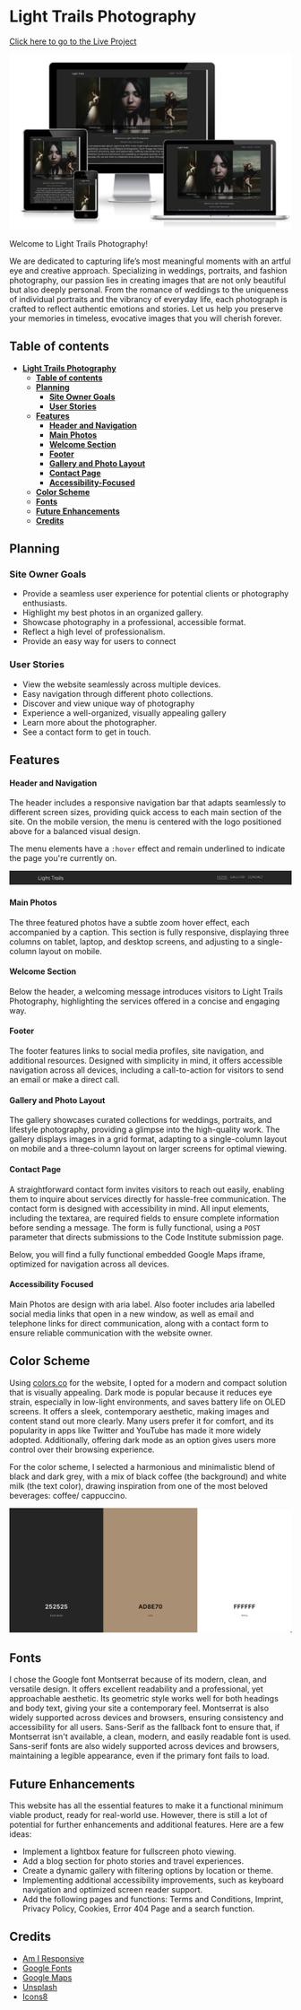 # **Light Trails Photography**

[Click here to go to the Live Project](https://razmikmovsisyan.github.io/light_trails/)

![Responsice Mockup](/assets/readme/am-i-responsive.png)

Welcome to Light Trails Photography!

We are dedicated to capturing life’s most meaningful moments with an artful eye and creative approach. 
Specializing in weddings, portraits, and fashion photography, our passion lies in creating images that are not only beautiful but also deeply personal. 
From the romance of weddings to the uniqueness of individual portraits and the vibrancy of everyday life, each photograph is crafted to reflect authentic emotions and stories. Let us help you preserve your memories in timeless, evocative images that you will cherish forever.

## **Table of contents**

- [**Light Trails Photography**](#light-trails-photography)
  - [**Table of contents**](#table-of-contents)
  - [**Planning**](#planning)
    - [**Site Owner Goals**](#site-owner-goals)
    - [**User Stories**](#user-stories)
  - [**Features**](#features)
    - [**Header and Navigation**](#header-and-navigation)
    - [**Main Photos**](#main-photos)
    - [**Welcome Section**](#welcome-section)
    - [**Footer**](#footer)
    - [**Gallery and Photo Layout**](#gallery-and-photo-layout)
    - [**Contact Page**](#contact-page)
    - [**Accessibility-Focused**](#accessibility-focused)
  - [**Color Scheme**](#color-scheme)
  - [**Fonts**](#fonts)
  - [**Future Enhancements**](#future-enhancements)
  - [**Credits**](#credits)




## **Planning**

### **Site Owner Goals**

- Provide a seamless user experience for potential clients or photography enthusiasts.
- Highlight my best photos in an organized gallery.
- Showcase photography in a professional, accessible format.
- Reflect a high level of professionalism.
- Provide an easy way for users to connect


### **User Stories**

- View the website seamlessly across multiple devices.
- Easy navigation through different photo collections.
- Discover and view unique way of photography
- Experience a well-organized, visually appealing gallery
- Learn more about the photographer.
- See a contact form to get in touch.

## **Features**

#### **Header and Navigation**  
The header includes a responsive navigation bar that adapts seamlessly to different screen sizes, providing quick access to each main section of the site.
On the mobile version, the menu is centered with the logo positioned above for a balanced visual design.

The menu elements have a `:hover` effect and remain underlined to indicate the page you're currently on.

![header-of-website](/assets/readme/header.png)

#### **Main Photos**  
The three featured photos have a subtle zoom hover effect, each accompanied by a caption. This section is fully responsive, displaying three columns on tablet, laptop, and desktop screens, and adjusting to a single-column layout on mobile.

#### **Welcome Section**  
Below the header, a welcoming message introduces visitors to Light Trails Photography, highlighting the services offered in a concise and engaging way.

#### **Footer**  
The footer features links to social media profiles, site navigation, and additional resources. Designed with simplicity in mind, it offers accessible navigation across all devices, including a call-to-action for visitors to send an email or make a direct call.

#### **Gallery and Photo Layout**  
The gallery showcases curated collections for weddings, portraits, and lifestyle photography, providing a glimpse into the high-quality work. The gallery displays images in a grid format, adapting to a single-column layout on mobile and a three-column layout on larger screens for optimal viewing.

#### **Contact Page**
A straightforward contact form invites visitors to reach out easily, enabling them to inquire about services directly for hassle-free communication.
The contact form is designed with accessibility in mind. All input elements, including the textarea, are required fields to ensure complete information before sending a message. The form is fully functional, using a `POST` parameter that directs submissions to the Code Institute submission page.

Below, you will find a fully functional embedded Google Maps iframe, optimized for navigation across all devices.


#### **Accessibility Focused** 
Main Photos are design with aria label.
Also footer includes aria labelled social media links that open in a new window, as well as email and telephone links for direct communication, along with a contact form to ensure reliable communication with the website owner.

## Color Scheme

Using [colors.co](https://coolors.co/252525-ad8e70-ffffff) for the website, I opted for a modern and compact solution that is visually appealing. 
Dark mode is popular because it reduces eye strain, especially in low-light environments, and saves battery life on OLED screens. It offers a sleek, contemporary aesthetic, making images and content stand out more clearly. 
Many users prefer it for comfort, and its popularity in apps like Twitter and YouTube has made it more widely adopted. Additionally, offering dark mode as an option gives users more control over their browsing experience.

For the color scheme, I selected a harmonious and minimalistic blend of black and dark grey, with a mix of black coffee (the background) and white milk (the text color), drawing inspiration from one of the most beloved beverages: coffee/ cappuccino.

![color-scheme](/assets/readme/color-scheme.png)

## Fonts

I chose the Google font Montserrat because of its modern, clean, and versatile design. It offers excellent readability and a professional, yet approachable aesthetic. Its geometric style works well for both headings and body text, giving your site a contemporary feel. Montserrat is also widely supported across devices and browsers, ensuring consistency and accessibility for all users. 
Sans-Serif as the fallback font to ensure that, if Montserrat isn't available, a clean, modern, and easily readable font is used. Sans-serif fonts are also widely supported across devices and browsers, maintaining a legible appearance, even if the primary font fails to load.


## Future Enhancements

This website has all the essential features to make it a functional minimum viable product, ready for real-world use. However, there is still a lot of potential for further enhancements and additional features. Here are a few ideas:

- Implement a lightbox feature for fullscreen photo viewing.
- Add a blog section for photo stories and travel experiences.
- Create a dynamic gallery with filtering options by location or theme.
- Implementing additional accessibility improvements, such as keyboard navigation and optimized screen reader support.
- Add the following pages and functions: Terms and Conditions, Imprint, Privacy Policy, Cookies, Error 404 Page and a search function.

## Credits

- [Am I Responsive](https://ui.dev/amiresponsive)
- [Google Fonts](https://fonts.google.com/)
- [Google Maps](https://maps.google.com/)
- [Unsplash](https://unsplash.com/)
- [Icons8](https://icons8.com/)

